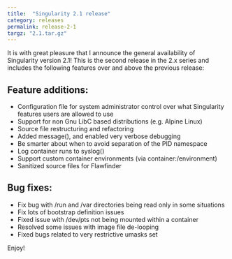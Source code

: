 ```yaml
---
title:  "Singularity 2.1 release"
category: releases
permalink: release-2-1
targz: "2.1.tar.gz"
---
```


It is with great pleasure that I announce the general availability of Singularity version 2.1! This is the second release in the 2.x series and includes the following features over and above the previous release:

## Feature additions:

- Configuration file for system administrator control over what Singularity features users are allowed to use
- Support for non Gnu LibC based distributions (e.g. Alpine Linux)
- Source file restructuring and refactoring
- Added message(), and enabled very verbose debugging
- Be smarter about when to avoid separation of the PID namespace
- Log container runs to syslog()
- Support custom container environments (via container:/environment)
- Sanitized source files for Flawfinder

## Bug fixes:

- Fix bug with /run and /var directories being read only in some situations
- Fix lots of bootstrap definition issues
- Fixed issue with /dev/pts not being mounted within a container
- Resolved some issues with image file de-looping
- Fixed bugs related to very restrictive umasks set

Enjoy!
